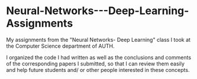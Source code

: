 # Neural-Networks---Deep-Learning-Assignments
My assignments from the "Neural Networks- Deep Learning"  class I took at the Computer Science department of AUTH.

I organized the code I had written as well as the conclusions and comments of the corresponding papers I submitted, so that I can review them easily and help future students and/ or other people interested in these concepts. 
